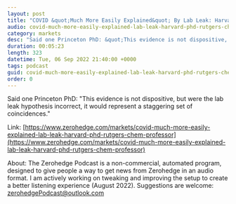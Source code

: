 ```yaml
---
layout: post
title: "COVID &quot;Much More Easily Explained&quot; By Lab Leak: Harvard PhD &amp; Rutgers Chem Professor"
audio: covid-much-more-easily-explained-lab-leak-harvard-phd-rutgers-chem-professor-0
category: markets
desc: "Said one Princeton PhD: &quot;This evidence is not dispositive, but were the lab leak hypothesis incorrect, it would represent a staggering set of coincidences.&quot; "
duration: 00:05:23
length: 323
datetime: Tue, 06 Sep 2022 21:40:00 +0000
tags: podcast
guid: covid-much-more-easily-explained-lab-leak-harvard-phd-rutgers-chem-professor-0
order: 0
---
```

Said one Princeton PhD: &quot;This evidence is not dispositive, but were the lab leak hypothesis incorrect, it would represent a staggering set of coincidences.&quot; 

Link: [https://www.zerohedge.com/markets/covid-much-more-easily-explained-lab-leak-harvard-phd-rutgers-chem-professor](https://www.zerohedge.com/markets/covid-much-more-easily-explained-lab-leak-harvard-phd-rutgers-chem-professor)

About: The Zerohedge Podcast is a non-commercial, automated program, designed to give people a way to get news from Zerohedge in an audio format.  I am actively working on tweaking and improving the setup to create a better listening experience (August 2022).  Suggestions are welcome: [zerohedgePodcast@outlook.com](mailto:zerohedgePodcast@outlook.com)